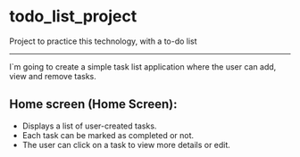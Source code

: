 # todo_list_project

Project to practice this technology, with a to-do list

---

I`m going to create a simple task list application where the user can add, view and remove tasks.

##  Home screen (Home Screen):

- Displays a list of user-created tasks.
- Each task can be marked as completed or not.
- The user can click on a task to view more details or edit.
